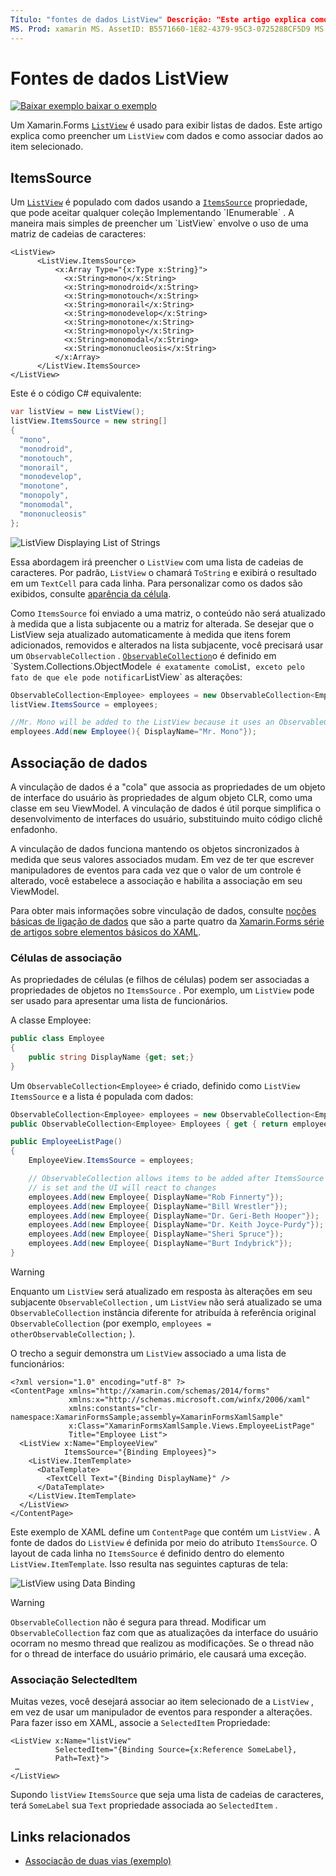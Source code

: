 ```yaml
---
Título: "fontes de dados ListView" Descrição: "Este artigo explica como preencher o Xamarin.Forms ListView com dados e como usar a vinculação de dados com um ListView".
MS. Prod: xamarin MS. AssetID: B5571660-1E82-4379-95C3-0725288CF5D9 MS. Technology: xamarin-Forms autor: davidbritch MS. Author: dabritch MS. Date: 03/23/2020 no-loc: [ Xamarin.Forms , Xamarin.Essentials ]
---
```


# <a name="listview-data-sources"></a>Fontes de dados ListView

[![Baixar exemplo ](~/media/shared/download.png) baixar o exemplo](https://docs.microsoft.com/samples/xamarin/xamarin-forms-samples/userinterface-listview-switchentrytwobinding)

Um Xamarin.Forms [`ListView`](xref:Xamarin.Forms.ListView) é usado para exibir listas de dados. Este artigo explica como preencher um `ListView` com dados e como associar dados ao item selecionado.

## <a name="itemssource"></a>ItemsSource

Um [`ListView`](xref:Xamarin.Forms.ListView) é populado com dados usando a [`ItemsSource`](xref:Xamarin.Forms.ItemsView`1.ItemsSource) propriedade, que pode aceitar qualquer coleção Implementando `IEnumerable` . A maneira mais simples de preencher um `ListView` envolve o uso de uma matriz de cadeias de caracteres:

```xaml
<ListView>
      <ListView.ItemsSource>
          <x:Array Type="{x:Type x:String}">
            <x:String>mono</x:String>
            <x:String>monodroid</x:String>
            <x:String>monotouch</x:String>
            <x:String>monorail</x:String>
            <x:String>monodevelop</x:String>
            <x:String>monotone</x:String>
            <x:String>monopoly</x:String>
            <x:String>monomodal</x:String>
            <x:String>mononucleosis</x:String>
          </x:Array>
      </ListView.ItemsSource>
</ListView>
```

Este é o código C# equivalente:

```csharp
var listView = new ListView();
listView.ItemsSource = new string[]
{
  "mono",
  "monodroid",
  "monotouch",
  "monorail",
  "monodevelop",
  "monotone",
  "monopoly",
  "monomodal",
  "mononucleosis"
};
```

![](data-and-databinding-images/itemssource-simple.png "ListView Displaying List of Strings")

Essa abordagem irá preencher o `ListView` com uma lista de cadeias de caracteres. Por padrão, `ListView` o chamará `ToString` e exibirá o resultado em um `TextCell` para cada linha. Para personalizar como os dados são exibidos, consulte [aparência da célula](~/xamarin-forms/user-interface/listview/customizing-cell-appearance.md).

Como `ItemsSource` foi enviado a uma matriz, o conteúdo não será atualizado à medida que a lista subjacente ou a matriz for alterada. Se desejar que o ListView seja atualizado automaticamente à medida que itens forem adicionados, removidos e alterados na lista subjacente, você precisará usar um `ObservableCollection` . [`ObservableCollection`](xref:System.Collections.ObjectModel.ObservableCollection`1)o é definido em `System.Collections.ObjectModel` e é exatamente como `List` , exceto pelo fato de que ele pode notificar `ListView` as alterações:

```csharp
ObservableCollection<Employee> employees = new ObservableCollection<Employee>();
listView.ItemsSource = employees;

//Mr. Mono will be added to the ListView because it uses an ObservableCollection
employees.Add(new Employee(){ DisplayName="Mr. Mono"});
```

## <a name="data-binding"></a>Associação de dados

A vinculação de dados é a "cola" que associa as propriedades de um objeto de interface do usuário às propriedades de algum objeto CLR, como uma classe em seu ViewModel. A vinculação de dados é útil porque simplifica o desenvolvimento de interfaces do usuário, substituindo muito código clichê enfadonho.

A vinculação de dados funciona mantendo os objetos sincronizados à medida que seus valores associados mudam. Em vez de ter que escrever manipuladores de eventos para cada vez que o valor de um controle é alterado, você estabelece a associação e habilita a associação em seu ViewModel.

Para obter mais informações sobre vinculação de dados, consulte [noções básicas de ligação de dados](~/xamarin-forms/xaml/xaml-basics/data-binding-basics.md) que são a parte quatro da [ Xamarin.Forms série de artigos sobre elementos básicos do XAML](~/xamarin-forms/xaml/xaml-basics/index.md).

### <a name="binding-cells"></a>Células de associação

As propriedades de células (e filhos de células) podem ser associadas a propriedades de objetos no `ItemsSource` . Por exemplo, um `ListView` pode ser usado para apresentar uma lista de funcionários.

A classe Employee:

```csharp
public class Employee
{
    public string DisplayName {get; set;}
}
```

Um `ObservableCollection<Employee>` é criado, definido como `ListView` `ItemsSource` e a lista é populada com dados:

```csharp
ObservableCollection<Employee> employees = new ObservableCollection<Employee>();
public ObservableCollection<Employee> Employees { get { return employees; }}

public EmployeeListPage()
{
    EmployeeView.ItemsSource = employees;

    // ObservableCollection allows items to be added after ItemsSource
    // is set and the UI will react to changes
    employees.Add(new Employee{ DisplayName="Rob Finnerty"});
    employees.Add(new Employee{ DisplayName="Bill Wrestler"});
    employees.Add(new Employee{ DisplayName="Dr. Geri-Beth Hooper"});
    employees.Add(new Employee{ DisplayName="Dr. Keith Joyce-Purdy"});
    employees.Add(new Employee{ DisplayName="Sheri Spruce"});
    employees.Add(new Employee{ DisplayName="Burt Indybrick"});
}
```

> [!WARNING]
> Enquanto um `ListView` será atualizado em resposta às alterações em seu subjacente `ObservableCollection` , um `ListView` não será atualizado se uma `ObservableCollection` instância diferente for atribuída à referência original `ObservableCollection` (por exemplo, `employees = otherObservableCollection;` ).

O trecho a seguir demonstra um `ListView` associado a uma lista de funcionários:

```xaml
<?xml version="1.0" encoding="utf-8" ?>
<ContentPage xmlns="http://xamarin.com/schemas/2014/forms"
             xmlns:x="http://schemas.microsoft.com/winfx/2006/xaml"
             xmlns:constants="clr-namespace:XamarinFormsSample;assembly=XamarinFormsXamlSample"
             x:Class="XamarinFormsXamlSample.Views.EmployeeListPage"
             Title="Employee List">
  <ListView x:Name="EmployeeView"
            ItemsSource="{Binding Employees}">
    <ListView.ItemTemplate>
      <DataTemplate>
        <TextCell Text="{Binding DisplayName}" />
      </DataTemplate>
    </ListView.ItemTemplate>
  </ListView>
</ContentPage>
```

Este exemplo de XAML define um `ContentPage` que contém um `ListView` . A fonte de dados do `ListView` é definida por meio do atributo `ItemsSource`. O layout de cada linha no `ItemsSource` é definido dentro do elemento `ListView.ItemTemplate`. Isso resulta nas seguintes capturas de tela:

![](data-and-databinding-images/bound-data.png "ListView using Data Binding")

> [!WARNING]
> `ObservableCollection` não é segura para thread. Modificar um `ObservableCollection` faz com que as atualizações da interface do usuário ocorram no mesmo thread que realizou as modificações. Se o thread não for o thread de interface do usuário primário, ele causará uma exceção.

### <a name="binding-selecteditem"></a>Associação SelectedItem

Muitas vezes, você desejará associar ao item selecionado de a `ListView` , em vez de usar um manipulador de eventos para responder a alterações. Para fazer isso em XAML, associe a `SelectedItem` Propriedade:

```xaml
<ListView x:Name="listView"
          SelectedItem="{Binding Source={x:Reference SomeLabel},
          Path=Text}">
 …
</ListView>
```

Supondo `listView` `ItemsSource` que seja uma lista de cadeias de caracteres, terá `SomeLabel` sua `Text` propriedade associada ao `SelectedItem` .

## <a name="related-links"></a>Links relacionados

- [Associação de duas vias (exemplo)](https://docs.microsoft.com/samples/xamarin/xamarin-forms-samples/userinterface-listview-switchentrytwobinding)

